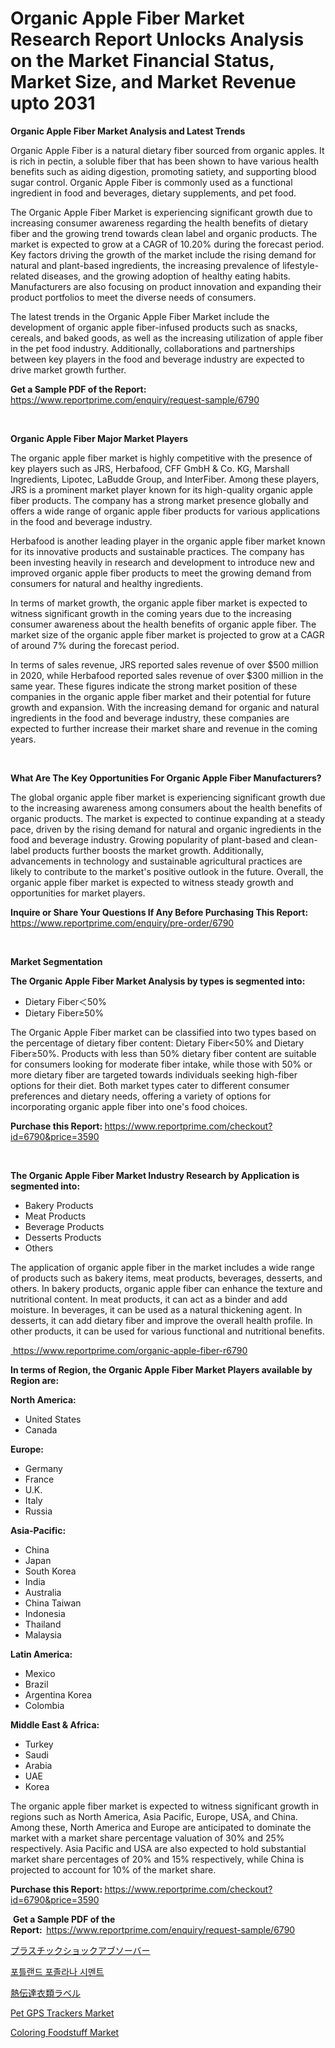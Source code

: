 <p><h1>Organic Apple Fiber Market Research Report Unlocks Analysis on the Market Financial Status, Market Size, and Market Revenue upto 2031</h1></p><p><strong>Organic Apple Fiber Market Analysis and Latest Trends</strong></p>
<p><p>Organic Apple Fiber is a natural dietary fiber sourced from organic apples. It is rich in pectin, a soluble fiber that has been shown to have various health benefits such as aiding digestion, promoting satiety, and supporting blood sugar control. Organic Apple Fiber is commonly used as a functional ingredient in food and beverages, dietary supplements, and pet food.</p><p>The Organic Apple Fiber Market is experiencing significant growth due to increasing consumer awareness regarding the health benefits of dietary fiber and the growing trend towards clean label and organic products. The market is expected to grow at a CAGR of 10.20% during the forecast period. Key factors driving the growth of the market include the rising demand for natural and plant-based ingredients, the increasing prevalence of lifestyle-related diseases, and the growing adoption of healthy eating habits. Manufacturers are also focusing on product innovation and expanding their product portfolios to meet the diverse needs of consumers.</p><p>The latest trends in the Organic Apple Fiber Market include the development of organic apple fiber-infused products such as snacks, cereals, and baked goods, as well as the increasing utilization of apple fiber in the pet food industry. Additionally, collaborations and partnerships between key players in the food and beverage industry are expected to drive market growth further.</p></p>
<p><strong>Get a Sample PDF of the Report:&nbsp;</strong> <a href="https://www.reportprime.com/enquiry/request-sample/6790">https://www.reportprime.com/enquiry/request-sample/6790</a></p>
<p>&nbsp;</p>
<p><strong>Organic Apple Fiber Major Market Players</strong></p>
<p><p>The organic apple fiber market is highly competitive with the presence of key players such as JRS, Herbafood, CFF GmbH & Co. KG, Marshall Ingredients, Lipotec, LaBudde Group, and InterFiber. Among these players, JRS is a prominent market player known for its high-quality organic apple fiber products. The company has a strong market presence globally and offers a wide range of organic apple fiber products for various applications in the food and beverage industry.</p><p>Herbafood is another leading player in the organic apple fiber market known for its innovative products and sustainable practices. The company has been investing heavily in research and development to introduce new and improved organic apple fiber products to meet the growing demand from consumers for natural and healthy ingredients.</p><p>In terms of market growth, the organic apple fiber market is expected to witness significant growth in the coming years due to the increasing consumer awareness about the health benefits of organic apple fiber. The market size of the organic apple fiber market is projected to grow at a CAGR of around 7% during the forecast period.</p><p>In terms of sales revenue, JRS reported sales revenue of over $500 million in 2020, while Herbafood reported sales revenue of over $300 million in the same year. These figures indicate the strong market position of these companies in the organic apple fiber market and their potential for future growth and expansion. With the increasing demand for organic and natural ingredients in the food and beverage industry, these companies are expected to further increase their market share and revenue in the coming years.</p></p>
<p>&nbsp;</p>
<p><strong>What Are The Key Opportunities For Organic Apple Fiber Manufacturers?</strong></p>
<p><p>The global organic apple fiber market is experiencing significant growth due to the increasing awareness among consumers about the health benefits of organic products. The market is expected to continue expanding at a steady pace, driven by the rising demand for natural and organic ingredients in the food and beverage industry. Growing popularity of plant-based and clean-label products further boosts the market growth. Additionally, advancements in technology and sustainable agricultural practices are likely to contribute to the market's positive outlook in the future. Overall, the organic apple fiber market is expected to witness steady growth and opportunities for market players.</p></p>
<p><strong>Inquire or Share Your Questions If Any Before Purchasing This Report:</strong> <a href="https://www.reportprime.com/enquiry/pre-order/6790">https://www.reportprime.com/enquiry/pre-order/6790</a></p>
<p>&nbsp;</p>
<p><strong>Market Segmentation</strong></p>
<p><strong>The Organic Apple Fiber Market Analysis by types is segmented into:</strong></p>
<p><ul><li>Dietary Fiber＜50%</li><li>Dietary Fiber≥50%</li></ul></p>
<p><p>The Organic Apple Fiber market can be classified into two types based on the percentage of dietary fiber content: Dietary Fiber<50% and Dietary Fiber≥50%. Products with less than 50% dietary fiber content are suitable for consumers looking for moderate fiber intake, while those with 50% or more dietary fiber are targeted towards individuals seeking high-fiber options for their diet. Both market types cater to different consumer preferences and dietary needs, offering a variety of options for incorporating organic apple fiber into one's food choices.</p></p>
<p><strong>Purchase this Report:&nbsp;</strong><a href="https://www.reportprime.com/checkout?id=6790&price=3590">https://www.reportprime.com/checkout?id=6790&price=3590</a></p>
<p>&nbsp;</p>
<p><strong>The Organic Apple Fiber Market Industry Research by Application is segmented into:</strong></p>
<p><ul><li>Bakery Products</li><li>Meat Products</li><li>Beverage Products</li><li>Desserts Products</li><li>Others</li></ul></p>
<p><p>The application of organic apple fiber in the market includes a wide range of products such as bakery items, meat products, beverages, desserts, and others. In bakery products, organic apple fiber can enhance the texture and nutritional content. In meat products, it can act as a binder and add moisture. In beverages, it can be used as a natural thickening agent. In desserts, it can add dietary fiber and improve the overall health profile. In other products, it can be used for various functional and nutritional benefits.</p></p>
<p><a href="https://www.reportprime.com/organic-apple-fiber-r6790">&nbsp;https://www.reportprime.com/organic-apple-fiber-r6790</a></p>
<p><strong>In terms of Region, the Organic Apple Fiber Market Players available by Region are:</strong></p>
<p>
    <p> <strong> North America: </strong>
        <ul>
            <li>United States</li>
            <li>Canada</li>
        </ul>
        </p> 
    <p> <strong> Europe: </strong>
        <ul>
            <li>Germany</li>
            <li>France</li>
            <li>U.K.</li>
            <li>Italy</li>
            <li>Russia</li>
        </ul>
        </p> 
    <p> <strong> Asia-Pacific: </strong>
        <ul>
            <li>China</li>
            <li>Japan</li>
            <li>South Korea</li>
            <li>India</li>
            <li>Australia</li>
            <li>China Taiwan</li>
            <li>Indonesia</li>
            <li>Thailand</li>
            <li>Malaysia</li>
        </ul>
        </p> 
    <p> <strong> Latin America: </strong>
        <ul>
            <li>Mexico</li>
            <li>Brazil</li>
            <li>Argentina Korea</li>
            <li>Colombia</li>
        </ul>
        </p> 
    <p> <strong> Middle East & Africa: </strong>
        <ul>
            <li>Turkey</li>
            <li>Saudi</li>
            <li>Arabia</li>
            <li>UAE</li>
            <li>Korea</li>
        </ul>
    </p>
    </p>
<p><p>The organic apple fiber market is expected to witness significant growth in regions such as North America, Asia Pacific, Europe, USA, and China. Among these, North America and Europe are anticipated to dominate the market with a market share percentage valuation of 30% and 25% respectively. Asia Pacific and USA are also expected to hold substantial market share percentages of 20% and 15% respectively, while China is projected to account for 10% of the market share.</p></p>
<p><strong>Purchase this Report: </strong><a href="https://www.reportprime.com/checkout?id=6790&price=3590">https://www.reportprime.com/checkout?id=6790&price=3590</a></p>
<p>&nbsp;<strong>Get a Sample PDF of the Report:&nbsp;&nbsp;</strong><a href="https://www.reportprime.com/enquiry/request-sample/6790">https://www.reportprime.com/enquiry/request-sample/6790</a></p>
<p><strong></strong></p>
<p><p><a href="https://github.com/laurenreichert/Market-Research-Report-List-1/blob/main/255512175595.md">プラスチックショックアブソーバー</a></p><p><a href="https://github.com/joannescott9078/Market-Research-Report-List-1/blob/main/595176871781.md">포틀랜드 포졸라나 시멘트</a></p><p><a href="https://github.com/vtbvgl20191192/Market-Research-Report-List-2/blob/main/448151075594.md">熱伝達衣類ラベル</a></p><p><a href="https://issuu.com/reportprime-2/docs/pet-gps-trackers-market-size-2030.pptx">Pet GPS Trackers Market</a></p><p><a href="https://github.com/MyrticeDare2023/Market-Research-Report-List-1/blob/main/coloring-foodstuff-market.md">Coloring Foodstuff Market</a></p></p>
